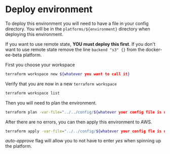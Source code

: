 # Deploy environment

To deploy this environment you will need to have a file in your config directory.  You will be in the `platforms/${environment}` directory when deploying this environment.

If you want to use remote state, **YOU must deploy this first**.  If you don't want to use remote state remove the line `backend "s3" {}` from the docker-ee-beta platform.

First you choose your workspace
```bash
terraform workspace new ${whatever you want to call it}
```

Verify that you are now in a new `terraform workspace`

```bash
terraform workspace list
```

Then you will need to plan the environment.

```bash
terraform plan -var-file="../../config/${whatever your config file is named}"
```

After there are no errors, you can then apply this environment to AWS.

```bash
terraform apply -var-file="../../config/${whatever your config fle is named}" -auto-approve
```

_auto-approve_ flag will allow you to not have to enter _yes_ when spinning up the platform.
